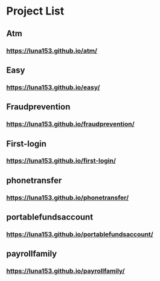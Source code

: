 # Project List

## Atm

### https://luna153.github.io/atm/

## Easy

### https://luna153.github.io/easy/

## Fraudprevention

### https://luna153.github.io/fraudprevention/

## First-login

### https://luna153.github.io/first-login/

## phonetransfer

### https://luna153.github.io/phonetransfer/

## portablefundsaccount

### https://luna153.github.io/portablefundsaccount/

## payrollfamily

### https://luna153.github.io/payrollfamily/

